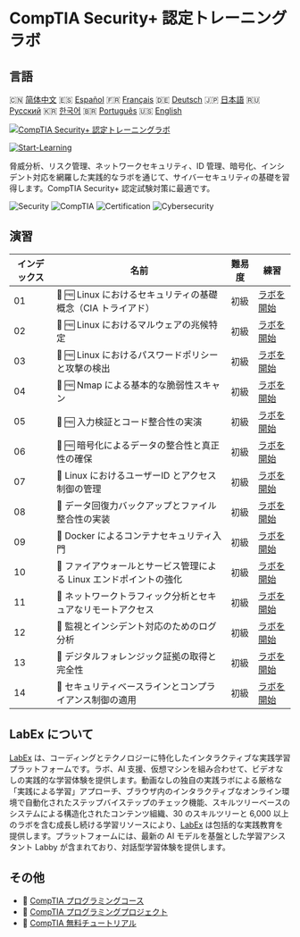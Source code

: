 # CompTIA Security+ 認定トレーニングラボ

## 言語

🇨🇳 [简体中文](README_zh.md) 🇪🇸 [Español](README_es.md) 🇫🇷 [Français](README_fr.md) 🇩🇪 [Deutsch](README_de.md) 🇯🇵 [日本語](README_ja.md) 🇷🇺 [Русский](README_ru.md) 🇰🇷 [한국어](README_ko.md) 🇧🇷 [Português](README_pt.md) 🇺🇸 [English](README.md) 

[![CompTIA Security+ 認定トレーニングラボ](https://cover-creator.labex.io/comptia-security-plus-training-labs.png?lang=ja)](https://labex.io/ja/courses/comptia-security-plus-training-labs)

[![Start-Learning](https://img.shields.io/badge/Start-Learning-whitesmoke?style=for-the-badge)](https://labex.io/ja/courses/comptia-security-plus-training-labs)

脅威分析、リスク管理、ネットワークセキュリティ、ID 管理、暗号化、インシデント対応を網羅した実践的なラボを通じて、サイバーセキュリティの基礎を習得します。CompTIA Security+ 認定試験対策に最適です。

![Security](https://img.shields.io/badge/Security-whitesmoke?style=for-the-badge&logo=security)
![CompTIA](https://img.shields.io/badge/CompTIA-whitesmoke?style=for-the-badge&logo=comptia)
![Certification](https://img.shields.io/badge/Certification-whitesmoke?style=for-the-badge&logo=certification)
![Cybersecurity](https://img.shields.io/badge/Cybersecurity-whitesmoke?style=for-the-badge&logo=cybersecurity)


## 演習

|   インデックス | 名前                                                                | 難易度   | 練習                                                                                                                                                                                        |
|----------------|---------------------------------------------------------------------|----------|---------------------------------------------------------------------------------------------------------------------------------------------------------------------------------------------|
|             01 | 🧩 🆓 Linux におけるセキュリティの基礎概念（CIA トライアド）        | 初級     | <a target='_blank' href='https://labex.io/ja/labs/comptia-foundational-security-concepts-cia-triad-in-linux-592882?course=comptia-security-plus-training-labs'>ラボを開始</a>               |
|             02 | 🧩 🆓 Linux におけるマルウェアの兆候特定                            | 初級     | <a target='_blank' href='https://labex.io/ja/labs/comptia-identifying-malware-indicators-on-linux-592887?course=comptia-security-plus-training-labs'>ラボを開始</a>                         |
|             03 | 🧩 🆓 Linux におけるパスワードポリシーと攻撃の検出                  | 初級     | <a target='_blank' href='https://labex.io/ja/labs/comptia-password-policies-and-detecting-attack-in-linux-592888?course=comptia-security-plus-training-labs'>ラボを開始</a>                 |
|             04 | 🧩 🆓 Nmap による基本的な脆弱性スキャン                             | 初級     | <a target='_blank' href='https://labex.io/ja/labs/comptia-basic-vulnerability-scanning-with-nmap-594554?course=comptia-security-plus-training-labs'>ラボを開始</a>                          |
|             05 | 🧩 🆓 入力検証とコード整合性の実演                                  | 初級     | <a target='_blank' href='https://labex.io/ja/labs/comptia-demonstrating-input-validation-and-code-integrity-594556?course=comptia-security-plus-training-labs'>ラボを開始</a>               |
|             06 | 🧩 🆓 暗号化によるデータの整合性と真正性の確保                      | 初級     | <a target='_blank' href='https://labex.io/ja/labs/comptia-ensuring-data-integrity-and-authenticity-with-cryptography-594576?course=comptia-security-plus-training-labs'>ラボを開始</a>      |
|             07 | 🧩  Linux におけるユーザーID とアクセス制御の管理                   | 初級     | <a target='_blank' href='https://labex.io/ja/labs/comptia-managing-user-identities-and-access-controls-in-linux-594585?course=comptia-security-plus-training-labs'>ラボを開始</a>           |
|             08 | 🧩  データ回復力バックアップとファイル整合性の実装                  | 初級     | <a target='_blank' href='https://labex.io/ja/labs/comptia-implementing-data-resilience-backups-and-file-integrity-594583?course=comptia-security-plus-training-labs'>ラボを開始</a>         |
|             09 | 🧩  Docker によるコンテナセキュリティ入門                           | 初級     | <a target='_blank' href='https://labex.io/ja/labs/comptia-introduction-to-container-security-with-docker-594584?course=comptia-security-plus-training-labs'>ラボを開始</a>                  |
|             10 | 🧩  ファイアウォールとサービス管理による Linux エンドポイントの強化 | 初級     | <a target='_blank' href='https://labex.io/ja/labs/comptia-hardening-a-linux-endpoint-with-firewall-and-service-management-594582?course=comptia-security-plus-training-labs'>ラボを開始</a> |
|             11 | 🧩  ネットワークトラフィック分析とセキュアなリモートアクセス        | 初級     | <a target='_blank' href='https://labex.io/ja/labs/comptia-network-traffic-analysis-and-secure-remote-access-594587?course=comptia-security-plus-training-labs'>ラボを開始</a>               |
|             12 | 🧩  監視とインシデント対応のためのログ分析                          | 初級     | <a target='_blank' href='https://labex.io/ja/labs/comptia-monitoring-and-incident-response-log-analysis-594586?course=comptia-security-plus-training-labs'>ラボを開始</a>                   |
|             13 | 🧩  デジタルフォレンジック証拠の取得と完全性                        | 初級     | <a target='_blank' href='https://labex.io/ja/labs/comptia-digital-forensics-evidence-acquisition-and-integrity-594581?course=comptia-security-plus-training-labs'>ラボを開始</a>            |
|             14 | 🧩  セキュリティベースラインとコンプライアンス制御の適用            | 初級     | <a target='_blank' href='https://labex.io/ja/labs/comptia-applying-security-baselines-and-compliance-controls-594580?course=comptia-security-plus-training-labs'>ラボを開始</a>             |

## LabEx について

[LabEx](https://labex.io) は、コーディングとテクノロジーに特化したインタラクティブな実践学習プラットフォームです。ラボ、AI 支援、仮想マシンを組み合わせて、ビデオなしの実践的な学習体験を提供します。動画なしの独自の実践ラボによる厳格な「実践による学習」アプローチ、ブラウザ内のインタラクティブなオンライン環境で自動化されたステップバイステップのチェック機能、スキルツリーベースのシステムによる構造化されたコンテンツ組織、30 のスキルツリーと 6,000 以上のラボを含む成長し続ける学習リソースにより、[LabEx](https://labex.io) は包括的な実践教育を提供します。プラットフォームには、最新の AI モデルを基盤とした学習アシスタント Labby が含まれており、対話型学習体験を提供します。

## その他

- 🔗 [CompTIA プログラミングコース](https://github.com/labex-labs/awesome-programming-courses)
- 🔗 [CompTIA プログラミングプロジェクト](https://github.com/labex-labs/awesome-programming-projects)
- 🔗 [CompTIA 無料チュートリアル](https://github.com/labex-labs/comptia-free-tutorials)

